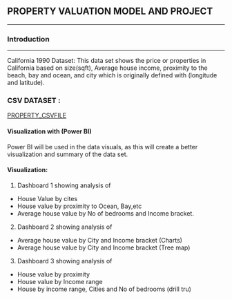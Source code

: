 ## PROPERTY VALUATION MODEL AND PROJECT 
***


### Introduction

***

California 1990 Dataset:  This data set shows the price or properties in California based on size(sqft), Average house income, proximity to the beach, bay and ocean, and city which is originally defined with (longitude and latitude).


### CSV DATASET :

  [PROPERTY_CSVFILE](https://www.kaggle.com/datasets/camnugent/california-housing-prices)
  
  #### Visualization with (Power BI)


Power BI will be used in the data visuals, as this will create a better visualization and summary of the data set.

#### Visualization:

1.	Dashboard 1 showing analysis of

- House Value by cites 
- House value by proximity to Ocean, Bay,etc 
- Average house value by No of bedrooms and Income bracket.

2.	Dashboard 2 showing analysis of 

- Average house value by City and Income bracket (Charts) 
- Average house value by City and Income bracket (Tree map)

3. Dashboard 3 showing analysis of 

- House value by proximity
- House value by Income range 
- House by income range, Cities and No of bedrooms (drill tru)



